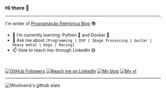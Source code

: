 ### Hi there 👋

** **

I'm writer of [Programação Eletrônica Blog](https://programacaoeletronica.wordpress.com/) 📚

- 🌱 I’m currently learning: Python :snake: and Docker :whale2:
- 💬 Ask me about `[Programming | DSP | Image Processing | Guitar | Heavy metal | Dogs | Racing]`
- 📫 How to reach me: through LinkedIn 😄

<br /> 

[![GitHub Followers](https://img.shields.io/github/followers/wnoliveira?style=social)](https://github.com/wnoliveira) [![Reach me on LinkedIn](https://img.shields.io/badge/LinkedIn--_.svg?style=social&logo=linkedin&link=http:///www.linkedin.com/in/wenderson-oliveira/)](https://www.linkedin.com/in/wenderson-oliveira/) [![My blog](https://img.shields.io/badge/blog--_.svg?style=social&logo=wordpress)](https://programacaoeletronica.wordpress.com/) [![My yt](https://img.shields.io/badge/YouTube--_.svg?style=social&logo=youtube)](https://youtube.com/@programacaoeletronica)



** **


![Wnoliveira's github stats](https://github-readme-stats.vercel.app/api?username=wnoliveira&show_icons=true) 



